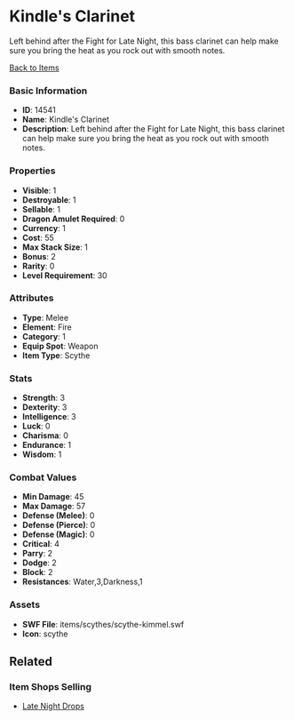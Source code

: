 # Kindle's Clarinet

Left behind after the Fight for Late Night, this bass clarinet can help make sure you bring the heat as you rock out with smooth notes.

[Back to Items](../items.md)

### Basic Information

- **ID**: 14541
- **Name**: Kindle&#039;s Clarinet
- **Description**: Left behind after the Fight for Late Night, this bass clarinet can help make sure you bring the heat as you rock out with smooth notes.

### Properties

- **Visible**: 1
- **Destroyable**: 1
- **Sellable**: 1
- **Dragon Amulet Required**: 0
- **Currency**: 1
- **Cost**: 55
- **Max Stack Size**: 1
- **Bonus**: 2
- **Rarity**: 0
- **Level Requirement**: 30

### Attributes

- **Type**: Melee
- **Element**: Fire
- **Category**: 1
- **Equip Spot**: Weapon
- **Item Type**: Scythe

### Stats

- **Strength**: 3
- **Dexterity**: 3
- **Intelligence**: 3
- **Luck**: 0
- **Charisma**: 0
- **Endurance**: 1
- **Wisdom**: 1

### Combat Values

- **Min Damage**: 45
- **Max Damage**: 57
- **Defense (Melee)**: 0
- **Defense (Pierce)**: 0
- **Defense (Magic)**: 0
- **Critical**: 4
- **Parry**: 2
- **Dodge**: 2
- **Block**: 2
- **Resistances**: Water,3,Darkness,1

### Assets

- **SWF File**: items/scythes/scythe-kimmel.swf
- **Icon**: scythe

## Related

### Item Shops Selling

- [Late Night Drops](../item-shops/460-late-night-drops.md)

